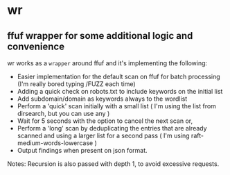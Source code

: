 # wr
## ffuf wrapper for some additional logic and convenience


wr works as a `wrapper` around ffuf and it's implementing the following:
  * Easier implementation for the default scan on ffuf for batch processing (I'm really bored typing /FUZZ each time)
  * Adding a quick check on robots.txt to include keywords on the initial list
  * Add subdomain/domain as keywords always to the wordlist
  * Perform a 'quick' scan initially with a small list ( I'm using the list from dirsearch, but you can use any )
  * Wait for 5 seconds with the option to cancel the next scan or,
  * Perform a 'long' scan by deduplicating the entries that are already scanned and using a larger list for a second pass ( I'm using raft-medium-words-lowercase )
  * Output findings when present on json format.

Notes: Recursion is also passed with depth 1, to avoid excessive requests. 
